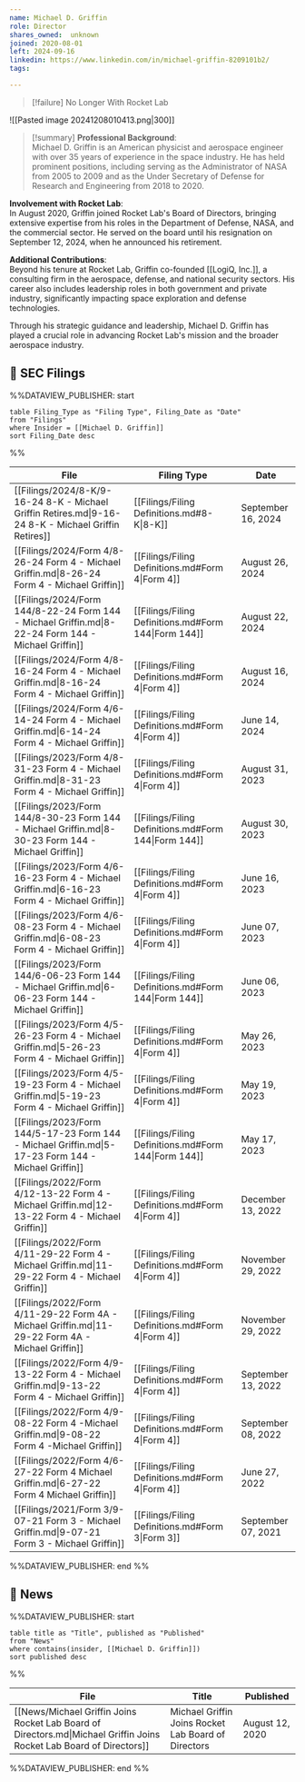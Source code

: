 ```yaml
---
name: Michael D. Griffin
role: Director
shares_owned:  unknown
joined: 2020-08-01
left: 2024-09-16
linkedin: https://www.linkedin.com/in/michael-griffin-8209101b2/
tags:

---
```


>[!failure] No Longer With Rocket Lab

![[Pasted image 20241208010413.png|300]]

>[!summary]
**Professional Background**:  
Michael D. Griffin is an American physicist and aerospace engineer with over 35 years of experience in the space industry. He has held prominent positions, including serving as the Administrator of NASA from 2005 to 2009 and as the Under Secretary of Defense for Research and Engineering from 2018 to 2020.
>
**Involvement with Rocket Lab**:  
In August 2020, Griffin joined Rocket Lab's Board of Directors, bringing extensive expertise from his roles in the Department of Defense, NASA, and the commercial sector. He served on the board until his resignation on September 12, 2024, when he announced his retirement.
>
**Additional Contributions**:  
Beyond his tenure at Rocket Lab, Griffin co-founded [[LogiQ, Inc.]], a consulting firm in the aerospace, defense, and national security sectors. His career also includes leadership roles in both government and private industry, significantly impacting space exploration and defense technologies.
>
Through his strategic guidance and leadership, Michael D. Griffin has played a crucial role in advancing Rocket Lab's mission and the broader aerospace industry.

## 💼 SEC Filings
%%DATAVIEW_PUBLISHER: start
```
table Filing_Type as "Filing Type", Filing_Date as "Date"
from "Filings"
where Insider = [[Michael D. Griffin]]
sort Filing_Date desc

```
%%

| File                                                                                                 | Filing Type                                          | Date               |
| ---------------------------------------------------------------------------------------------------- | ---------------------------------------------------- | ------------------ |
| [[Filings/2024/8-K/9-16-24 8-K - Michael Griffin Retires.md\|9-16-24 8-K - Michael Griffin Retires]] | [[Filings/Filing Definitions.md#8-K\|8-K]]           | September 16, 2024 |
| [[Filings/2024/Form 4/8-26-24 Form 4 - Michael Griffin.md\|8-26-24 Form 4 - Michael Griffin]]        | [[Filings/Filing Definitions.md#Form 4\|Form 4]]     | August 26, 2024    |
| [[Filings/2024/Form 144/8-22-24 Form 144 - Michael Griffin.md\|8-22-24 Form 144 - Michael Griffin]]  | [[Filings/Filing Definitions.md#Form 144\|Form 144]] | August 22, 2024    |
| [[Filings/2024/Form 4/8-16-24 Form 4 - Michael Griffin.md\|8-16-24 Form 4 - Michael Griffin]]        | [[Filings/Filing Definitions.md#Form 4\|Form 4]]     | August 16, 2024    |
| [[Filings/2024/Form 4/6-14-24 Form 4 - Michael Griffin.md\|6-14-24 Form 4 - Michael Griffin]]        | [[Filings/Filing Definitions.md#Form 4\|Form 4]]     | June 14, 2024      |
| [[Filings/2023/Form 4/8-31-23 Form 4 - Michael Griffin.md\|8-31-23 Form 4 - Michael Griffin]]        | [[Filings/Filing Definitions.md#Form 4\|Form 4]]     | August 31, 2023    |
| [[Filings/2023/Form 144/8-30-23 Form 144 - Michael Griffin.md\|8-30-23 Form 144 - Michael Griffin]]  | [[Filings/Filing Definitions.md#Form 144\|Form 144]] | August 30, 2023    |
| [[Filings/2023/Form 4/6-16-23 Form 4 - Michael Griffin.md\|6-16-23 Form 4 - Michael Griffin]]        | [[Filings/Filing Definitions.md#Form 4\|Form 4]]     | June 16, 2023      |
| [[Filings/2023/Form 4/6-08-23 Form 4 - Michael Griffin.md\|6-08-23 Form 4 - Michael Griffin]]        | [[Filings/Filing Definitions.md#Form 4\|Form 4]]     | June 07, 2023      |
| [[Filings/2023/Form 144/6-06-23 Form 144 - Michael Griffin.md\|6-06-23 Form 144 - Michael Griffin]]  | [[Filings/Filing Definitions.md#Form 144\|Form 144]] | June 06, 2023      |
| [[Filings/2023/Form 4/5-26-23 Form 4 - Michael Griffin.md\|5-26-23 Form 4 - Michael Griffin]]        | [[Filings/Filing Definitions.md#Form 4\|Form 4]]     | May 26, 2023       |
| [[Filings/2023/Form 4/5-19-23 Form 4 - Michael Griffin.md\|5-19-23 Form 4 - Michael Griffin]]        | [[Filings/Filing Definitions.md#Form 4\|Form 4]]     | May 19, 2023       |
| [[Filings/2023/Form 144/5-17-23 Form 144 - Michael Griffin.md\|5-17-23 Form 144 - Michael Griffin]]  | [[Filings/Filing Definitions.md#Form 144\|Form 144]] | May 17, 2023       |
| [[Filings/2022/Form 4/12-13-22 Form 4 - Michael Griffin.md\|12-13-22 Form 4 - Michael Griffin]]      | [[Filings/Filing Definitions.md#Form 4\|Form 4]]     | December 13, 2022  |
| [[Filings/2022/Form 4/11-29-22 Form 4 - Michael Griffin.md\|11-29-22 Form 4 - Michael Griffin]]      | [[Filings/Filing Definitions.md#Form 4\|Form 4]]     | November 29, 2022  |
| [[Filings/2022/Form 4/11-29-22 Form 4A - Michael Griffin.md\|11-29-22 Form 4A - Michael Griffin]]    | [[Filings/Filing Definitions.md#Form 4\|Form 4]]     | November 29, 2022  |
| [[Filings/2022/Form 4/9-13-22 Form 4 - Michael Griffin.md\|9-13-22 Form 4 - Michael Griffin]]        | [[Filings/Filing Definitions.md#Form 4\|Form 4]]     | September 13, 2022 |
| [[Filings/2022/Form 4/9-08-22 Form 4 -Michael Griffin.md\|9-08-22 Form 4 -Michael Griffin]]          | [[Filings/Filing Definitions.md#Form 4\|Form 4]]     | September 08, 2022 |
| [[Filings/2022/Form 4/6-27-22 Form 4 Michael Griffin.md\|6-27-22 Form 4 Michael Griffin]]            | [[Filings/Filing Definitions.md#Form 4\|Form 4]]     | June 27, 2022      |
| [[Filings/2021/Form 3/9-07-21 Form 3 - Michael Griffin.md\|9-07-21 Form 3 - Michael Griffin]]        | [[Filings/Filing Definitions.md#Form 3\|Form 3]]     | September 07, 2021 |

%%DATAVIEW_PUBLISHER: end %%

## 📰 News
%%DATAVIEW_PUBLISHER: start
```
table title as "Title", published as "Published"
from "News"
where contains(insider, [[Michael D. Griffin]])
sort published desc
```
%%

| File                                                                                                                 | Title                                                | Published       |
| -------------------------------------------------------------------------------------------------------------------- | ---------------------------------------------------- | --------------- |
| [[News/Michael Griffin Joins Rocket Lab Board of Directors.md\|Michael Griffin Joins Rocket Lab Board of Directors]] | Michael Griffin Joins Rocket Lab Board of Directors  | August 12, 2020 |

%%DATAVIEW_PUBLISHER: end %%


